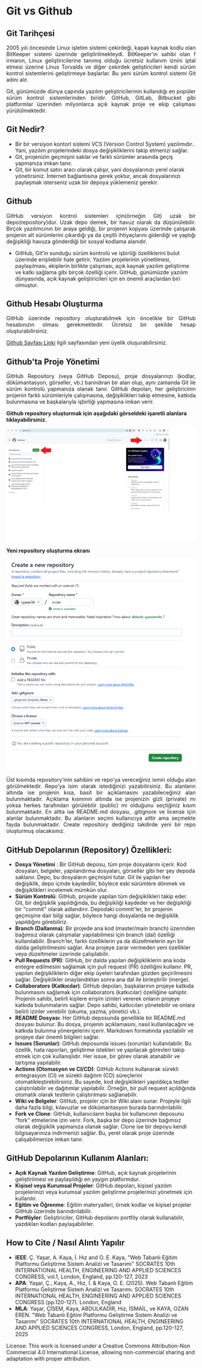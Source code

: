 # Git vs Github

## Git Tarihçesi
<p align="justify">2005 yılı öncesinde Linux işletim sistemi çekirdeği, kapalı kaynak kodlu olan BitKeeper sistemi üzerinde geliştirilmekteydi. BitKeeper’ın sahibi olan f irmanın, Linux geliştiricilerine tanımış olduğu ücretsiz kullanım iznini iptal etmesi üzerine Linus Torvalds ve diğer çekirdek geliştiricileri kendi sürüm kontrol sistemlerini geliştirmeye başlarlar. Bu yeni sürüm kontrol sistemi Git adını alır.</p>
<p align="justify">Git, günümüzde dünya çapında yazılım geliştiricilerinin kullandığı en popüler sürüm kontrol sistemlerinden biridir. GitHub, GitLab, Bitbucket gibi platformlar üzerinden milyonlarca açık kaynak proje ve ekip çalışması yürütülmektedir.</p>

## Git Nedir?
- Bir bir versiyon kontorl sistemi VCS (Version Control System) yazılımıdır.. Yani, yazılım projelerindeki dosya değişikliklerini takip etmenizi sağlar.
- Git, projenizin geçmişini saklar ve farklı sürümler arasında geçiş yapmanıza imkan tanır.
- Git, bir komut satırı aracı olarak çalışır, yani dosyalarınızı yerel olarak yönetirsiniz. İnternet bağlantısına gerek yoktur, ancak dosyalarınızı paylaşmak isterseniz uzak bir depoya yüklemeniz gerekir.

## Github 
<p align="justify">GitHub versiyon kontrol sistemleri için(örneğin Git) uzak bir depo(repository)dur. Uzak depo demek, bir havuz olarak da düşünülebilir. Birçok yazılımcının bir araya geldiği, bir projenin kopyası üzerinde çalışarak projenin alt sürümlerini çıkardığı ya da çeşitli ihtiyaçlarını giderdiği ve yaptığı değişikliği havuza gönderdiği bir sosyal kodlama alanıdır. </p>

- GitHub, Git’in sunduğu sürüm kontrolü ve işbirliği özelliklerini bulut üzerinde erişilebilir hale getirir. Yazılım projelerinin yönetilmesi, paylaşılması, ekiplerin birlikte çalışması, açık kaynak yazılım geliştirme ve katkı sağlama gibi birçok özelliği içerir. GitHub, günümüzde yazılım dünyasında, açık kaynak geliştiricileri için en önemli araçlardan biri olmuştur.
 
## Github Hesabı Oluşturma

<p align="justify">GitHub üzerinde repository oluşturabilmek için öncelikle bir GitHub hesabınızın olması gerekmektedir. Ücretsiz bir şekilde hesap oluşturabilirsiniz.</p>

[Github Sayfası Linki](https://github.com/) ilgili sayfasından yeni üyelik oluşurabilirsiniz.

## Github'ta Proje Yönetimi
<p align="justify"> GitHub Repository (veya GitHub Deposu), proje dosyalarınızı (kodlar, dökümantasyon, görseller, vb.) barındıran bir alan olup, aynı zamanda Git ile sürüm kontrolü yapmanıza olanak tanır. GitHub depoları, her geliştiricinin projenin farklı sürümleriyle çalışmasına, değişiklikleri takip etmesine, katkıda bulunmasına ve başkalarıyla işbirliği yapmasına imkan verir. </p>
<b>Github repository oluşturmak için aşağıdaki görseldeki işaretli alanlara tıklayabilirsiniz.</b>

![Repository](https://github.com/cyasar34/Git-vs-Github/blob/main/repository_olusturma.jpg)

<b> Yeni repository oluşturma ekranı</b>

![Repository](https://github.com/cyasar34/Git-vs-Github/blob/main/repository_kayit.jpg)

<p align="justify">Üst kısımda repository’inin sahibini ve repo’ya vereceğiniz ismin olduğu alan görülmektedir. Repo’ya isim olarak istediğinizi yazabilirsiniz. Bu alanların altında ise projenin kısa, basit bir açıklamasını yazabileceğiniz alan bulunmaktadır. Açıklama kısmının altında ise projenizin gizli (private) mı yoksa herkes tarafından görülebilir (public) mi olduğunu seçtiğiniz kısım bulunmaktadır. En altta ise README.md dosyası, .gitignore ve license için alanlar bulunmaktadır. Bu alanların seçimi kullanıcıya aittir ama seçmekte fayda bulunmaktadır. Create repository dediğiniz takdirde yeni bir repo oluşturmuş olacaksınız. 
</p>

## GitHub Depolarının (Repository) Özellikleri:
<p align="justify">
 
- **Dosya Yönetimi** : Bir GitHub deposu, tüm proje dosyalarını içerir. Kod dosyaları, belgeler, yapılandırma dosyaları, görseller gibi her şey depoda saklanır.
Depo, bu dosyaların geçmişini tutar. Git ile yapılan her değişiklik, depo içinde kaydedilir, böylece eski sürümlere dönmek ve değişiklikleri incelemek mümkün olur.
- **Sürüm Kontrolü**: GitHub, projede yapılan tüm değişiklikleri takip eder. Git, bir değişiklik yapıldığında, bu değişikliği kaydeder ve her değişikliği bir "commit" olarak adlandırır.
Depodaki commit'ler, bir projenin geçmişine dair bilgi sağlar, böylece hangi dosyalarda ne değişiklik yapıldığını görebiliriz.
- **Branch (Dallanma)**: Bir projede ana kod (master/main branch) üzerinden bağımsız olarak çalışmalar yapılabilmesi için branch (dal) özelliği kullanılabilir. Branch’ler, farklı özelliklerin ya da düzeltmelerin ayrı bir dalda geliştirilmesini sağlar. Ana projeye zarar vermeden yeni özellikler veya düzeltmeler üzerinde çalışılabilir.
- **Pull Requests (PR)**: GitHub, bir dalda yapılan değişikliklerin ana koda entegre edilmesini sağlamak için pull request (PR) özelliğini kullanır. PR, yapılan değişikliklerin diğer ekip üyeleri tarafından gözden geçirilmesini sağlar. Değişiklikler onaylandıktan sonra ana dal ile birleştirilir (merge).
- **Collaborators (Katkıcılar)**: GitHub depoları, başkalarının projeye katkıda bulunmasını sağlamak için collaborators (katkıcılar) özelliğine sahiptir. Projenin sahibi, belirli kişilere erişim izinleri vererek onların projeye katkıda bulunmalarını sağlar. Depo sahibi, katkıcıları yönetebilir ve onlara belirli izinler verebilir (okuma, yazma, yönetici vb.).
- **README Dosyası**: Her GitHub deposunda genellikle bir README.md dosyası bulunur. Bu dosya, projenin açıklamasını, nasıl kullanılacağını ve katkıda bulunma yönergelerini içerir.
Markdown formatında yazılabilir ve projeye dair önemli bilgileri sağlar.
- **Issues (Sorunlar)**: GitHub deposunda issues (sorunlar) kullanılabilir. Bu özellik, hata raporları, geliştirme istekleri ve yapılacak görevleri takip etmek için çok kullanışlıdır.
Her issue, bir görev olarak atanabilir ve tartışma yapılabilir.
- **Actions (Otomasyon ve CI/CD)**: GitHub Actions kullanarak sürekli entegrasyon (CI) ve sürekli dağıtım (CD) süreçlerini otomatikleştirebilirsiniz. Bu sayede, kod değişiklikleri yapıldıkça testler çalıştırılabilir ve dağıtımlar yapılabilir. Örneğin, bir pull request açıldığında otomatik olarak testlerin çalıştırılması sağlanabilir.
- **Wiki ve Belgeler**: GitHub, projeler için bir Wiki alanı sunar. Projeyle ilgili daha fazla bilgi, kılavuzlar ve dökümantasyon burada barındırılabilir.
- **Fork ve Clone**: GitHub, kullanıcıların başka bir kullanıcının deposunu "fork" etmelerine izin verir. Fork, başka bir depo üzerinde bağımsız olarak değişiklik yapmanıza olanak sağlar.
Clone ise bir depoyu kendi bilgisayarınıza indirmenizi sağlar. Bu, yerel olarak proje üzerinde çalışabilmenize imkan tanır.
</p>

## GitHub Depolarının Kullanım Alanları:
- **Açık Kaynak Yazılım Geliştirme**: GitHub, açık kaynak projelerinin geliştirilmesi ve paylaşıldığı en yaygın platformdur.
- **Kişisel veya Kurumsal Projeler**: GitHub depoları, kişisel yazılım projelerinizi veya kurumsal yazılım geliştirme projelerinizi yönetmek için kullanılır.
- **Eğitim ve Öğrenme**: Eğitim materyalleri, örnek kodlar ve kişisel projeler GitHub üzerinde barındırılabilir.
- **Portföyler**: Geliştiriciler, GitHub depolarını portföy olarak kullanabilir, yazdıkları kodları paylaşabilirler.

## How to Cite / Nasıl Alıntı Yapılır

- **IEEE**: Ç. Yaşar, A. Kaya, İ. Hız and O. E. Kaya, "Web Tabanlı Eğitim Platformu Geliştirme Sistem Analizi ve Tasarımı"  SOCRATES 10th INTERNATIONAL HEALTH, ENGINEERING AND APPLIED SCIENCES CONGRESS, vol.1, London, England, pp.120-127, 2023                               
- **APA**: Yaşar, Ç., Kaya, A., Hız, İ. & Kaya, O. E. (2025).  Web Tabanlı Eğitim Platformu Geliştirme Sistem Analizi ve Tasarımı. SOCRATES 10th INTERNATIONAL HEALTH, ENGINEERING AND APPLIED SCIENCES CONGRESS (pp.120-127). London, England                            
- **MLA**: Yaşar, ÇİSEM, Kaya, ABDULKADİR, Hız, İSMAİL, ve KAYA, OZAN EREN.  "Web Tabanlı Eğitim Platformu Geliştirme Sistem Analizi ve Tasarımı"  SOCRATES 10th INTERNATIONAL HEALTH, ENGINEERING AND APPLIED SCIENCES CONGRESS, London, England, pp.120-127, 2025               

License:
This work is licensed under a Creative Commons Attribution-Non Commercial 4.0 International License, allowing non-commercial sharing and adaptation with proper attribution.
